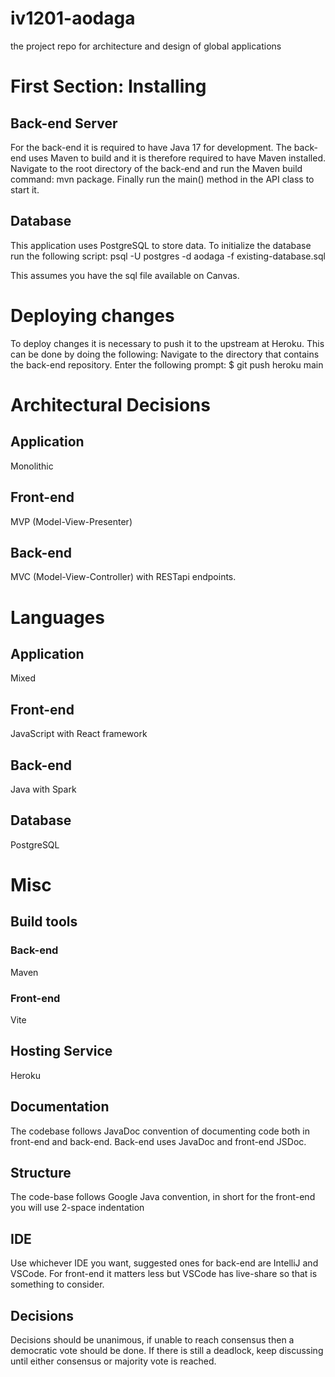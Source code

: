# iv1201-aodaga
the project repo for architecture and design of global applications

# First Section: Installing
## Back-end Server
For the back-end it is required to have Java 17 for development. The back-end uses Maven to build and it is therefore required to have Maven installed. Navigate to the root directory of the back-end and run the Maven build command: mvn package. Finally run the main() method in the API class to start it.

## Database
This application uses PostgreSQL to store data. To initialize the database run the following script:
psql -U postgres -d aodaga -f existing-database.sql

This assumes you have the sql file available on Canvas.

# Deploying changes
To deploy changes it is necessary to push it to the upstream at Heroku. This can be done by doing the following:
Navigate to the directory that contains the back-end repository.
Enter the following prompt:
$ git push heroku main

# Architectural Decisions
## Application
Monolithic
## Front-end
MVP (Model-View-Presenter)
## Back-end
MVC (Model-View-Controller) with RESTapi endpoints.

# Languages
## Application
Mixed
## Front-end
JavaScript with React framework
## Back-end
Java with Spark
## Database
PostgreSQL

# Misc
## Build tools
### Back-end
Maven
### Front-end
Vite
## Hosting Service
Heroku
## Documentation
The codebase follows JavaDoc convention of documenting code both in front-end and back-end.
Back-end uses JavaDoc and front-end JSDoc.
## Structure
The code-base follows Google Java convention, in short for the front-end you will use 2-space indentation
## IDE
Use whichever IDE you want, suggested ones for back-end are IntelliJ and VSCode. For front-end it matters less but VSCode has live-share so that is something to consider.
## Decisions
Decisions should be unanimous, if unable to reach consensus then a democratic vote should be done. If there is still a deadlock, keep discussing until either consensus or majority vote is reached.
